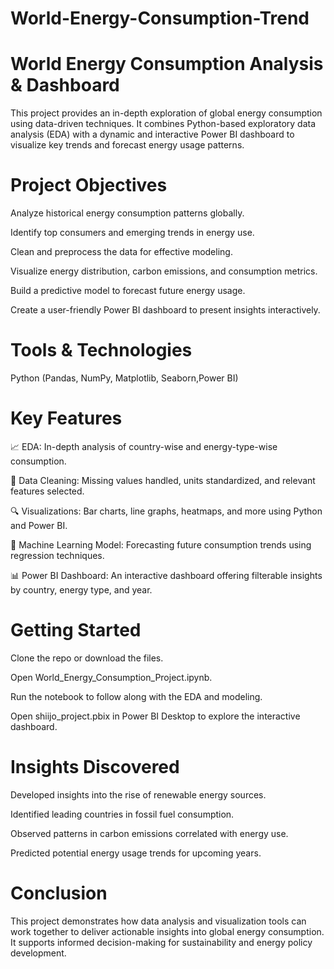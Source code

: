 # World-Energy-Consumption-Trend

# World Energy Consumption Analysis & Dashboard

This project provides an in-depth exploration of global energy consumption using data-driven techniques.
It combines Python-based exploratory data analysis (EDA) with a dynamic and interactive Power BI dashboard to visualize key trends and forecast energy usage patterns.

# Project Objectives
Analyze historical energy consumption patterns globally.

Identify top consumers and emerging trends in energy use.

Clean and preprocess the data for effective modeling.

Visualize energy distribution, carbon emissions, and consumption metrics.

Build a predictive model to forecast future energy usage.

Create a user-friendly Power BI dashboard to present insights interactively.

# Tools & Technologies
Python (Pandas, NumPy, Matplotlib, Seaborn,Power BI)

# Key Features
📈 EDA: In-depth analysis of country-wise and energy-type-wise consumption.

🧹 Data Cleaning: Missing values handled, units standardized, and relevant features selected.

🔍 Visualizations: Bar charts, line graphs, heatmaps, and more using Python and Power BI.

🤖 Machine Learning Model: Forecasting future consumption trends using regression techniques.

📊 Power BI Dashboard: An interactive dashboard offering filterable insights by country, energy type, and year.

# Getting Started
Clone the repo or download the files.

Open World_Energy_Consumption_Project.ipynb.

Run the notebook to follow along with the EDA and modeling.

Open shiijo_project.pbix in Power BI Desktop to explore the interactive dashboard.

# Insights Discovered
Developed insights into the rise of renewable energy sources.

Identified leading countries in fossil fuel consumption.

Observed patterns in carbon emissions correlated with energy use.

Predicted potential energy usage trends for upcoming years.

# Conclusion
This project demonstrates how data analysis and visualization tools can work together to deliver actionable insights into global energy consumption. 
It supports informed decision-making for sustainability and energy policy development.


